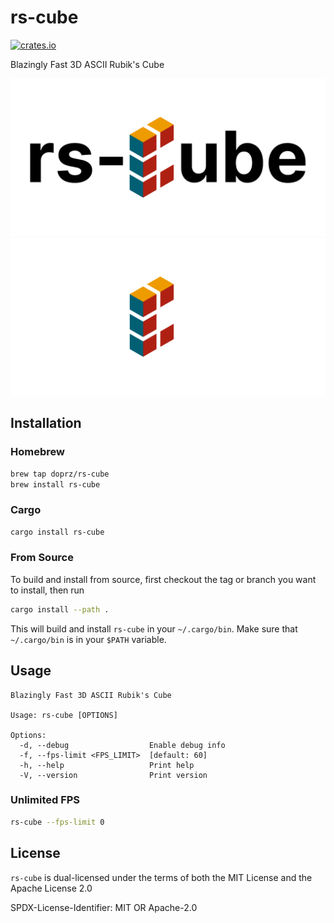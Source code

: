 # rs-cube

[![crates.io](https://img.shields.io/crates/v/rs-cube)](https://crates.io/crates/rs-cube)

Blazingly Fast 3D ASCII Rubik's Cube

![rs-cube Logo Light](images/rs-cube_light.png#gh-light-mode-only)
![rs-cube Logo Dark](images/rs-cube_dark.png#gh-dark-mode-only)

## Installation

### Homebrew

```sh
brew tap doprz/rs-cube
brew install rs-cube
```

### Cargo

```sh
cargo install rs-cube
```

### From Source

To build and install from source, first checkout the tag or branch you want to install, then run
```sh
cargo install --path .
```
This will build and install `rs-cube` in your `~/.cargo/bin`. Make sure that `~/.cargo/bin` is in your `$PATH` variable.

## Usage

```
Blazingly Fast 3D ASCII Rubik's Cube

Usage: rs-cube [OPTIONS]

Options:
  -d, --debug                  Enable debug info
  -f, --fps-limit <FPS_LIMIT>  [default: 60]
  -h, --help                   Print help
  -V, --version                Print version
```

### Unlimited FPS

```sh
rs-cube --fps-limit 0
```

## License

`rs-cube` is dual-licensed under the terms of both the MIT License and the Apache License 2.0

SPDX-License-Identifier: MIT OR Apache-2.0
